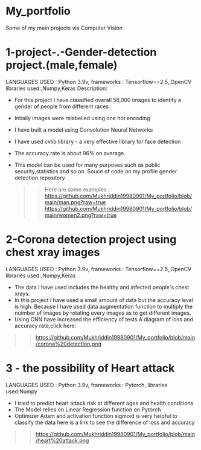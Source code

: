 # My_portfolio
Some of my main projects via Computer Vision

# 1-project-.-Gender-detection project.(male,female)
LANGUAGES USED : Python 3.9v,
frameworks : Tensorflow==2.5,,OpenCV
libraries used:,Numpy,Keras
Description:
- For this project I have classified overall 56,000 images to identify a gender of people from different races.
- Intially images were relabelled using one hot encoding
- I have built a model using Convolution Neural Networks
- I have used cvlib library - a very effective library for face detection
- The accuracy rate is about 96% on average.
- This model can be used for many purposes such as public security,statistics and so on.
Souce of code on my profile gender detection repository
   
   >>Here are some examples :
   >> https://github.com/Mukhriddin19980901/My_portfolio/blob/main/man.png?raw=true
   >> https://github.com/Mukhriddin19980901/My_portfolio/blob/main/women2.png?raw=true
  

    

# 2-Corona detection project using chest xray images
  LANGUAGES USED : Python 3.9v,
  frameworks : Tensorflow==2.5,,OpenCV
  libraries used:,Numpy,Keras
 - The data I have used includes the healthy and infected people's chest xrays.
 - In this project I have used a small amount of data but the accuracy level is high.
  Because I have used data augmentation function to multiply the nuimber of images by 
  rotating every images as to get  different images.
 - Using CNN have increased the efficiency of tests
 A diagram of loss and accuracy rate,click here: 
 >> https://github.com/Mukhriddin19980901/My_portfolio/blob/main/corona%20detection.png
# 3 - the possibility of Heart attack
 LANGUAGES USED : Python 3.9v,
 frameworks : Pytorch,
 libraries used:Numpy
 - I tried to predict heart attack risk at  different ages and health conditions
 - The Model relies on Linear Regression function on Pytorch
 - Optimizer Adam and activation function sigmoid is very helpful to classify the data
 here is a link to see the difference of loss and accuracy
 >> https://github.com/Mukhriddin19980901/My_portfolio/blob/main/heart%20attack.png
